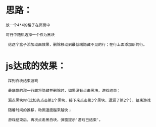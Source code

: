 # 思路：
    放一个4*4的格子在页面中

    每行中随机选择一个作为黑块
    
     给这个盒子添加动画效果，删除移动到最低端隐藏不见的行；在行上面添加新的行。

# js达成的效果：
     踩到白块结束游戏
     
     最底端的那一行即将隐藏并删除时，如果没有点击黑块，游戏结束；
     
     漏点黑块时(比如先点击第1个黑块，接下来点击第3个黑块，遗漏了第2个)，结束游戏
     
     随着时间的推移，动画速度越来越快；
     
     游戏结束后，再次点击黑白块，弹窗提示'游戏已结束'。
